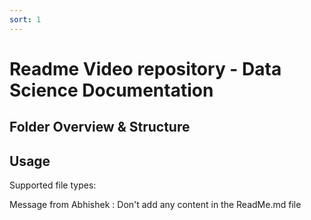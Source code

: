 ```yaml
---
sort: 1
---
```


# Readme Video repository - Data Science Documentation

## Folder Overview & Structure

## Usage
Supported file types:


Message from Abhishek : Don't add any content in the ReadMe.md file
